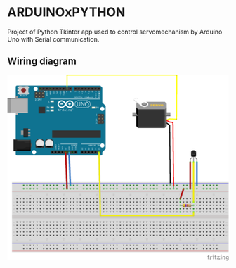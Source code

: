 # ARDUINOxPYTHON

Project of Python Tkinter app used to control servomechanism by Arduino Uno with Serial communication.


## Wiring diagram

![alt text](https://github.com/gzych98/ARDUINOxPYTHON/blob/main/img1.png?raw=true)



